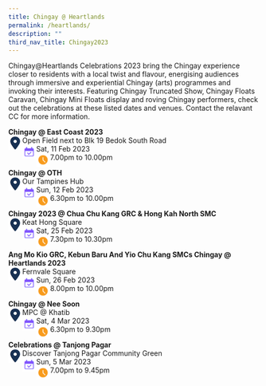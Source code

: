 ```yaml
---
title: Chingay @ Heartlands
permalink: /heartlands/
description: ""
third_nav_title: Chingay2023
---
```

Chingay@Heartlands Celebrations 2023 bring the Chingay experience closer to residents with a local twist and flavour, energising audiences through immersive and experiential Chingay (arts) programmes and invoking their interests. Featuring Chingay Truncated Show, Chingay Floats Caravan, Chingay Mini Floats display and roving Chingay performers, check out the celebrations at these listed dates and venues. Contact the relavant CC for more information.

**Chingay @ East Coast 2023**<br>
<img src="/images/Heartlands/Pin.png" style="float:left; width:28px;height:28px"/>
Open Field next to Blk 19 Bedok South Road<br><!--
<img src="/images/Heartlands/Tel.png" style="float:left; width:28px;height:28px"/>
Tel: 6506 0900<br>-->
<img src="/images/Heartlands/Cal.png" style="float:left; width:28px;height:28px"/>Sat, 11 Feb 2023<br>
<img src="/images/Heartlands/Clock.png" style="float:left; width:28px;height:28px"/>7.00pm to 10.00pm

**Chingay @ OTH**<br>
<img src="/images/Heartlands/Pin.png" style="float:left; width:28px;height:28px"/>
Our Tampines Hub<br><!--
<img src="/images/Heartlands/Tel.png" style="float:left; width:28px;height:28px"/>
Tel: 6506 0900<br>-->
<img src="/images/Heartlands/Cal.png" style="float:left; width:28px;height:28px"/>Sun, 12 Feb 2023<br>
<img src="/images/Heartlands/Clock.png" style="float:left; width:28px;height:28px"/>6.30pm to 10.00pm

**Chingay 2023 @ Chua Chu Kang GRC & Hong Kah North SMC**<br>
<img src="/images/Heartlands/Pin.png" style="float:left; width:28px;height:28px"/>
Keat Hong Square<br><!--
<img src="/images/Heartlands/Tel.png" style="float:left; width:28px;height:28px"/>
Tel: 6506 0900<br>-->
<img src="/images/Heartlands/Cal.png" style="float:left; width:28px;height:28px"/>Sat, 25 Feb 2023<br>
<img src="/images/Heartlands/Clock.png" style="float:left; width:28px;height:28px"/>7.30pm to 10.30pm

**Ang Mo Kio GRC,  Kebun Baru And Yio Chu Kang SMCs Chingay @ Heartlands 2023**<br>
<img src="/images/Heartlands/Pin.png" style="float:left; width:28px;height:28px"/>
Fernvale Square<br><!--
<img src="/images/Heartlands/Tel.png" style="float:left; width:28px;height:28px"/>
Tel: 6506 0900<br>-->
<img src="/images/Heartlands/Cal.png" style="float:left; width:28px;height:28px"/>Sun, 26 Feb 2023<br>
<img src="/images/Heartlands/Clock.png" style="float:left; width:28px;height:28px"/>8.00pm to 10.00pm

**Chingay @ Nee Soon**<br>
<img src="/images/Heartlands/Pin.png" style="float:left; width:28px;height:28px"/>
MPC @ Khatib<br><!--
<img src="/images/Heartlands/Tel.png" style="float:left; width:28px;height:28px"/>
Tel: 6506 0900<br>-->
<img src="/images/Heartlands/Cal.png" style="float:left; width:28px;height:28px"/>Sat, 4 Mar 2023<br>
<img src="/images/Heartlands/Clock.png" style="float:left; width:28px;height:28px"/>6.30pm to 9.30pm

**Celebrations @ Tanjong Pagar**<br>
<img src="/images/Heartlands/Pin.png" style="float:left; width:28px;height:28px"/>
Discover Tanjong Pagar Community Green<br><!--
<img src="/images/Heartlands/Tel.png" style="float:left; width:28px;height:28px"/>
Tel: 6506 0900<br>-->
<img src="/images/Heartlands/Cal.png" style="float:left; width:28px;height:28px"/>Sun, 5 Mar 2023<br>
<img src="/images/Heartlands/Clock.png" style="float:left; width:28px;height:28px"/>7.00pm to 9.45pm